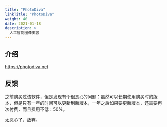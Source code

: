 ```yaml
---
title: "PhotoDiva"
linkTitle: "PhotoDiva"
weight: 40
date: 2021-01-18
description: >
  人工智能图像美容
---
```




## 介绍

https://photodiva.net

## 反馈

之前购买过该软件，但是发现有个很恶心的问题：虽然可以长期使用购买时的版本，但是只有一年的时间可以更新到新版本，一年之后如果要更新版本，还需要再次付费，而且费用不低：50%。

太恶心了，放弃。

